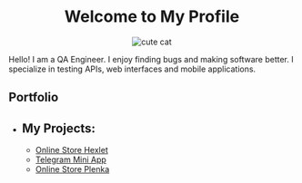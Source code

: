 <h1 style="text-align: center;"> Welcome to My Profile</h1>

<p align="center">
<img src="https://media4.giphy.com/media/v1.Y2lkPTc5MGI3NjExMzF6NzZnNWM3aGU4ZGJxaDlpdWdsMWo2amdvdnlobTh0bzlqeWtqdSZlcD12MV9pbnRlcm5hbF9naWZfYnlfaWQmY3Q9Zw/nyhYZlVSG7xMGUS1C9/giphy.webp" alt="cute cat">
</p>

Hello! I am a QA Engineer. I enjoy finding bugs and making software better. I specialize in testing APIs, web interfaces and mobile applications.

## Portfolio
- My Projects:
  -
  - [Online Store Hexlet](https://github.com/Good6Vibes/qa-engineer-project-84)
  - [Telegram Mini App](https://github.com/Good6Vibes/Project-Black-Friday)
  - [Online Store Plenka](https://github.com/Good6Vibes/PlenkaPro)

